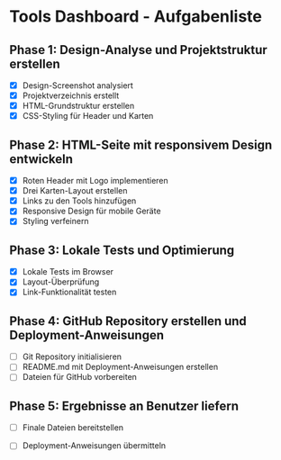 # Tools Dashboard - Aufgabenliste

## Phase 1: Design-Analyse und Projektstruktur erstellen
- [x] Design-Screenshot analysiert
- [x] Projektverzeichnis erstellt
- [x] HTML-Grundstruktur erstellen
- [x] CSS-Styling für Header und Karten

## Phase 2: HTML-Seite mit responsivem Design entwickeln
- [x] Roten Header mit Logo implementieren
- [x] Drei Karten-Layout erstellen
- [x] Links zu den Tools hinzufügen
- [x] Responsive Design für mobile Geräte
- [x] Styling verfeinern

## Phase 3: Lokale Tests und Optimierung
- [x] Lokale Tests im Browser
- [x] Layout-Überprüfung
- [x] Link-Funktionalität testen

## Phase 4: GitHub Repository erstellen und Deployment-Anweisungen
- [ ] Git Repository initialisieren
- [ ] README.md mit Deployment-Anweisungen erstellen
- [ ] Dateien für GitHub vorbereiten

## Phase 5: Ergebnisse an Benutzer liefern
- [ ] Finale Dateien bereitstellen
- [ ] Deployment-Anweisungen übermitteln

